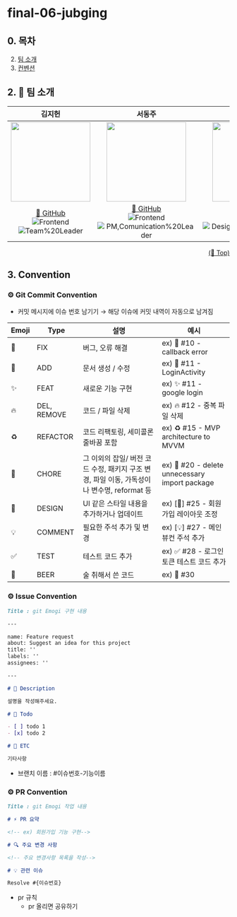 # final-06-jubging

## 0. 목차

2. [팀 소개](#2-👥-팀-소개)
3. [컨벤션](#3-convention)

## 2. 👥 팀 소개

|                                                                                    **김지헌**                                                                                    |                                                                                                  **서동주**                                                                                                  |                                                                                                **김하영**                                                                                                 |                                                                                            **정현지**                                                                                            |
| :------------------------------------------------------------------------------------------------------------------------------------------------------------------------------: | :----------------------------------------------------------------------------------------------------------------------------------------------------------------------------------------------------------: | :-------------------------------------------------------------------------------------------------------------------------------------------------------------------------------------------------------: | :----------------------------------------------------------------------------------------------------------------------------------------------------------------------------------------------: |
|                         <img src="https://github.com/FRONTENDSCHOOL7/final-06-jubging/assets/85389685/92dcf03f-a33b-4a88-81ee-d1c4ea7f707e" height=180 >                         |                                       <img src="https://github.com/FRONTENDSCHOOL7/final-06-jubging/assets/85389685/f3df747e-3881-471f-bf61-c5ba90b2851a" height=180 >                                       |                                     <img src="https://github.com/FRONTENDSCHOOL7/final-06-jubging/assets/85389685/f157b73d-6631-4065-87bf-98115138afef" height=180 >                                      |                                 <img src="https://github.com/FRONTENDSCHOOL7/final-06-jubging/assets/85389685/989c16ab-f996-4f67-8f62-072f9200ed9b" height=180 >                                 |
| [🔗 GitHub](https://github.com/kkang123)<br/> ![Frontend](https://img.shields.io/badge/-Frontend-green) <br/> ![Team%20Leader](https://img.shields.io/badge/-Team%20leader-blue) | [🔗 GitHub](https://github.com/WestEastZ)<br/> ![Frontend](https://img.shields.io/badge/-Frontend-green) <br/> ![PM,Comunication%20Leader](https://img.shields.io/badge/-PM,%20Comunication%20leader-yellow) | [🔗 GitHub](https://github.com/hangnik)<br/> ![Frontend](https://img.shields.io/badge/-Frontend-green) <br/> ![Design,Technique%20Leader](https://img.shields.io/badge/-Design,Technique%20Leader-orange) | [🔗 GitHub](https://github.com/aicul313)<br/> ![Frontend](https://img.shields.io/badge/-Frontend-green) <br/> ![Development%20Leader](https://img.shields.io/badge/-Development%20Leader-purple) |

<p align="right"><a href="#top">(🔼 Top)</a></p>

## 3. Convention

### ⚙️ Git Commit Convention

- 커밋 메시지에 이슈 번호 남기기 → 해당 이슈에 커밋 내역이 자동으로 남겨짐

| Emoji | Type        | 설명                                                                                        | 예시                                           |
| ----- | ----------- | ------------------------------------------------------------------------------------------- | ---------------------------------------------- |
| 🐛    | FIX         | 버그, 오류 해결                                                                             | ex) 🐛 #10 - callback error                    |
| 📝    | ADD         | 문서 생성 / 수정                                                                            | ex) 📝 #11 - LoginActivity                     |
| ✨    | FEAT        | 새로운 기능 구현                                                                            | ex) ✨ #11 - google login                      |
| 🔥    | DEL, REMOVE | 코드 / 파일 삭제                                                                            | ex) 🔥 #12 - 중복 파일 삭제                    |
| ♻️    | REFACTOR    | 코드 리팩토링, 세미콜론 줄바꿈 포함                                                         | ex) ♻️ #15 - MVP architecture to MVVM          |
| 🚚    | CHORE       | 그 이외의 잡일/ 버전 코드 수정, 패키지 구조 변경, 파일 이동, 가독성이나 변수명, reformat 등 | ex) 🚚 #20 - delete unnecessary import package |
| 💄    | DESIGN      | UI 같은 스타일 내용을 추가하거나 업데이트                                                   | ex) [💄] #25 - 회원가입 레이아웃 조정          |
| 💡    | COMMENT     | 필요한 주석 추가 및 변경                                                                    | ex) [💡] #27 - 메인 뷰컨 주석 추가             |
| ✅    | TEST        | 테스트 코드 추가                                                                            | ex) ✅ #28 - 로그인 토큰 테스트 코드 추가      |
| 🍻    | BEER        | 술 취해서 쓴 코드                                                                           | ex) 🍻 #30                                     |

### ⚙️ Issue Convention

```markdown
Title : git Emogi 구현 내용

---

name: Feature request
about: Suggest an idea for this project
title: ''
labels: ''
assignees: ''

---

# 📑 Description

설명을 작성해주세요.

# 📝 Todo

- [ ] todo 1
- [x] todo 2

# 📍 ETC

기타사항
```

- 브랜치 이름 : #이슈번호-기능이름

### ⚙️ PR Convention

```markdown
Title : git Emogi 작업 내용

# ⚡ PR 요약

<!-- ex) 회원가입 기능 구현-->

# 🔍 주요 변경 사항

<!-- 주요 변경사항 목록을 작성-->

# 💡 관련 이슈

Resolve #{이슈번호}
```

- pr 규칙
  - pr 올리면 공유하기
